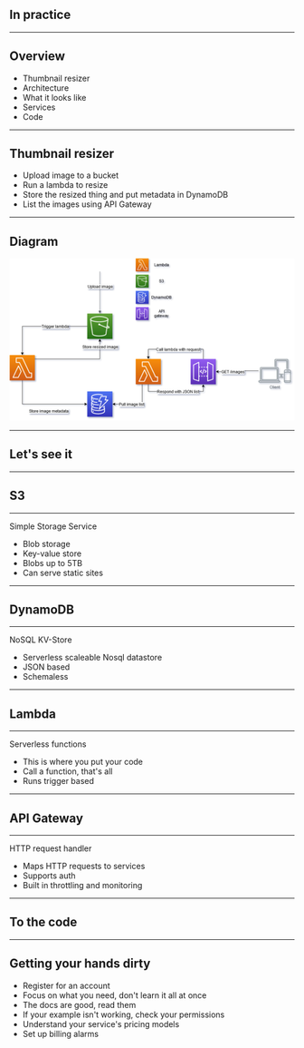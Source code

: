 ## In practice

---

## Overview

 - Thumbnail resizer
 - Architecture
 - What it looks like
 - Services
 - Code

---

## Thumbnail resizer

 - Upload image to a bucket
 - Run a lambda to resize
 - Store the resized thing and put metadata in DynamoDB
 - List the images using API Gateway

---

## Diagram

<img src="images/serverlessdemo.png" />

---

## Let's see it

---

## S3
<hr />

Simple Storage Service

 - Blob storage
 - Key-value store
 - Blobs up to 5TB
 - Can serve static sites

---

## DynamoDB
<hr />

NoSQL KV-Store

 - Serverless scaleable Nosql datastore
 - JSON based
 - Schemaless

---

## Lambda
<hr />

Serverless functions

 - This is where you put your code
 - Call a function, that's all
 - Runs trigger based

---

## API Gateway
<hr />

HTTP request handler

 - Maps HTTP requests to services
 - Supports auth
 - Built in throttling and monitoring

---

## To the code

---

## Getting your hands dirty

 - Register for an account
 - Focus on what you need, don't learn it all at once
 - The docs are good, read them
 - If your example isn't working, check your permissions
 - Understand your service's pricing models
 - Set up billing alarms

